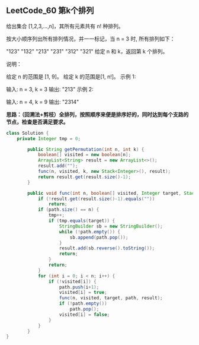 ## LeetCode_60 第k个排列

给出集合 [1,2,3,…,n]，其所有元素共有 n! 种排列。

按大小顺序列出所有排列情况，并一一标记，当 n = 3 时, 所有排列如下：

"123"
"132"
"213"
"231"
"312"
"321"
给定 n 和 k，返回第 k 个排列。

说明：

给定 n 的范围是 [1, 9]。
给定 k 的范围是[1,  n!]。
示例 1:

输入: n = 3, k = 3
输出: "213"
示例 2:

输入: n = 4, k = 9
输出: "2314"



**思路：（回溯法+剪枝）全排列，按照顺序来便是排序好的，同时达到每个支路的节点，检查是否满足要求。**

```java
class Solution {
    private Integer tmp = 0;

        public String getPermutation(int n, int k) {
            boolean[] visited = new boolean[n];
            ArrayList<String> result = new ArrayList<>();
            result.add("");
            func(n, visited, k, new Stack<Integer>(), result);
            return result.get(result.size()-1);
        }

        public void func(int n, boolean[] visited, Integer target, Stack<Integer> path, ArrayList<String> result) {
            if (!result.get(result.size()-1).equals(""))
                return;
            if (path.size() == n) {
                tmp++;
                if (tmp.equals(target)) {
                    StringBuilder sb = new StringBuilder();
                    while (!path.empty()) {
                        sb.append(path.pop());
                    }
                    result.add(sb.reverse().toString());
                    return;
                }
                return;
            }
            for (int i = 0; i < n; i++) {
                if (!visited[i]) {
                    path.push(i+1);
                    visited[i] = true;
                    func(n, visited, target, path, result);
                    if (!path.empty())
                        path.pop();
                    visited[i] = false;
                }
            }
        }
}
```

